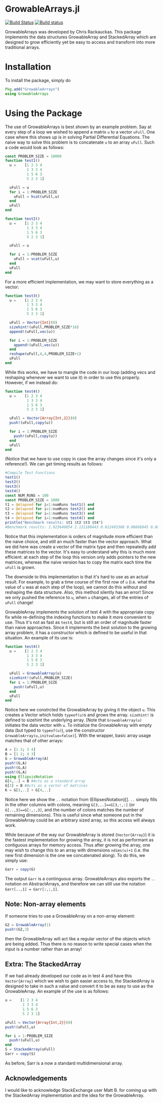 # GrowableArrays.jl

[![Build Status](https://travis-ci.org/ChrisRackauckas/GrowableArrays.jl.svg?branch=master)](https://travis-ci.org/ChrisRackauckas/GrowableArrays.jl)
[![Build status](https://ci.appveyor.com/api/projects/status/893ct6vhp0f82e9u?svg=true)](https://ci.appveyor.com/project/ChrisRackauckas/growablearrays-jl)

GrowableArrays was developed by Chris Rackauckas. This package implements the data
structures GrowableArray and StackedArray which are designed to grow efficiently
yet be easy to access and transform into more traditional arrays.

# Installation

To install the package, simply do

```julia
Pkg.add("GrowableArrays")
using GrowableArrays
```

# Using the Package

The use of GrowableArrays is best shown by an example problem. Say at every step
of a loop we wished to append a matrix `u` to a vector `uFull`. One case where
this shows up is in solving Partial Differential Equations. The naive way to
solve this problem is to concatenate `u` to an array `uFull`. Such a code would
look as follows:

```julia
const PROBLEM_SIZE = 10000
function test1()
  u =    [1 2 3 4
          1 3 3 4
          1 5 6 3
          5 2 3 1]

  uFull = u
  for i = 1:PROBLEM_SIZE
    uFull = hcat(uFull,u)
  end
  uFull
end

function test2()
  u =    [1 2 3 4
          1 3 3 4
          1 5 6 3
          5 2 3 1]

  uFull = u

  for i = 1:PROBLEM_SIZE
    uFull = vcat(uFull,u)
  end
  uFull
end
```

For a more efficient implementation, we may want to store everything as a vector:

```julia
function test3()
  u =    [1 2 3 4
          1 3 3 4
          1 5 6 3
          5 2 3 1]

  uFull = Vector{Int}(0)
  sizehint!(uFull,PROBLEM_SIZE*16)
  append!(uFull,vec(u))

  for i = 1:PROBLEM_SIZE
    append!(uFull,vec(u))
  end
  reshape(uFull,4,4,PROBLEM_SIZE+1)
  uFull
end
```

While this works, we have to mangle the code in our loop (adding vecs and reshaping
whenever we want to use it) in order to use this properly. However, if we instead do:

```julia
function test4()
  u =    [1 2 3 4
          1 3 3 4
          1 5 6 3
          5 2 3 1]

  uFull = Vector{Array{Int,2}}(0)
  push!(uFull,copy(u))

  for i = 1:PROBLEM_SIZE
    push!(uFull,copy(u))
  end
  uFull
end
```

(Notice that we have to use copy in case the array changes since it's only a reference!).
We can get timing results as follows:

```julia
#Compile Test Functions
test1()
test2()
test3()
test4()
const NUM_RUNS = 100
const PROBLEM_SIZE = 1000
t1 = @elapsed for i=1:numRuns test1() end
t2 = @elapsed for i=1:numRuns test2() end
t3 = @elapsed for i=1:numRuns test3() end
t4 = @elapsed for i=1:numRuns test4() end
println("Benchmark results: $t1 $t2 $t3 $t4")
#Benchmark results: 1.923640854 2.131108443 0.012493308 0.00866045 0.005246504 0.00532613 0.00773568 0.00819909
```

Notice that this implementation is orders of magnitude more efficient than the
naive choice, and still an much faster than the vector approach. What we
did here was create a vector of the matrix type and then repeatedly add
these matrices to the vector. It's easy to understand why this is much more efficient:
at each step of the loop this version only adds pointers to the new matrices,
whereas the naive version has to copy the matrix each time the `uFull` is grown.

The downside to this implementation is that it's hard to use as an actual result.
For example, to grab a time course of the first row of `u` (i.e. what the value
of `u` was at each step of the loop), we cannot do this without and reshaping
the data structure. Also, this method silently has an error! Since we only pushed
the reference to `u`, when `u` changes, all of the entries of `uFull` change!

GrowableArray implements the solution of test 4 with the appropriate copy fix
while re-defining the indexing functions to make it more convenient to use. Thus
it's not as fast as `test4`, but is still an order of magnitude faster than naive
approaches. Since it implements the best solution to the growing array problem, it has a
constructor which is defined to be useful in that situation. An example of its use is:

```julia
function test4()
  u =    [1 2 3 4
          1 3 3 4
          1 5 6 3
          5 2 3 1]

  uFull = GrowableArray(u)
  sizehint!(uFull,PROBLEM_SIZE)
  for i = 1:PROBLEM_SIZE
    push!(uFull,u)
  end
  uFull
end
```

Notice here we constrcted the GrowableArray by giving it the object `u`. This
creates a Vector which holds `typeof(u)`s and grows the array. `sizehint!` is
defined to sizehint the underlying array. [Note that `GrowableArray(u)` initiates
the data vector with `u`. To initialize the GrowableArray with empty data (but
typed to `typeof(u)`), use the constructor `GrowableArray(u,initvalue=false)`].
With the wrapper, basic array usage matches that of other arrays:

```julia
A = [1 2; 3 4]
B = [1 2; 4 3]
G = GrowableArray(A)
push!(G,A)
push!(G,A)
push!(G,A)
using EllipsisNotation
G[4,..] = B #Acts as a standard array
G[3] = B #Acts as a vector of matrices
K = G[3,..] + G[4,..]
```

Notice here we show the `..` notation from (EllipsesNotation)[]. `..` simply fills in the other columns
with colons, meaning `G[3,..]==G[3,:,:]` (or `G[..,3]==G[:,:,3]`, and the number
of colons matches the number of remaining dimensions).  This is  useful since
what someone put in the GrowableArray could be an arbitrary sized array, so
this access will always work.

While because of the way our GrowableArray is stored (`Vector{Array}`) it is
the fastest implementation for growing the array, it is not as performant as
contiguous arrays for memory access. Thus after growing the array, one may wish
to change this to an array with dimensions `ndims(u)+1` (i.e. the new first dimension
is the one we concatenated along). To do this, we simply use:

```julia
Garr = copy(G)
```

The output `Garr` is a continguous array. GrowableArrays also exports the `..` notation
on AbstractArrays, and therefore we can still use the notation `Garr[..,1] = Garr[:,:,1]`.

## Note: Non-array elements

If someone tries to use a GrowableArray on a non-array element:

```julia
G2 = GrowableArray(1)
push!(G2,3)
```

then the GrowableArray will act like a regular vector of the objects which are
being added. Thus there is no reason to write special cases when the input is a
number rather than an array!

## Extra: The StackedArray

If we had already developed our code as in test 4 and have this `Vector{Array}`
which we wish to gain easier access to, the StackedArray is designed to take in
such a value and convert it to be as easy to use as the GrowableArray. An example
of the use is as follows:

```julia
u =    [1 2 3 4
        1 3 3 4
        1 5 6 3
        5 2 3 1]

uFull = Vector{Array{Int,2}}(0)
push!(uFull,u)

for i = 1:PROBLEM_SIZE
  push!(uFull,u)
end
S = StackedArray(uFull)
Sarr = copy(S)
```

As before, Sarr is a now a standard multidimensional array.

## Acknowledgements

I would like to acknowledge StackExchange user Matt B. for coming up with the
StackedArray implementation and the idea for the GrowableArray.
